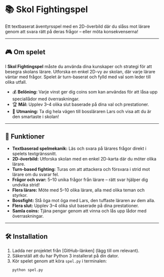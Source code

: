 # 📚 Skol Fightingspel

Ett textbaserat äventyrsspel med en 2D-överbild där du slåss mot lärare genom att svara rätt på deras frågor – eller möta konsekvenserna!

---

## 🎮 Om spelet

I **Skol Fightingspel** måste du använda dina kunskaper och strategi för att besegra skolans lärare. Utforska en enkel 2D-vy av skolan, där varje lärare väntar med frågor. Spelet är turn-baserat och fylld med val som leder till olika utfall.

- 💰 **Belöning:** Varje vinst ger dig coins som kan användas för att låsa upp speciallådor med överraskningar.  
- 🏆 **Mål:** Upplev 3–4 olika slut baserade på dina val och prestationer.  
- 👑 **Utmaning:** Ta dig hela vägen till bossläraren Lars och visa att du är den smartaste i skolan!

---

## 🔑 Funktioner

- **Textbaserad spelmekanik:** Läs och svara på lärares frågor direkt i spelets textgränssnitt.  
- **2D-överbild:** Utforska skolan med en enkel 2D-karta där du möter olika lärare.  
- **Turn-based fighting:** Turas om att attackera och försvara i strid mot lärare om du svarar fel.  
- **Frågor och svar:** 5–10 unika frågor från lärare – rätt svar hjälper dig undvika strid!  
- **Flera lärare:** Möte med 5–10 olika lärare, alla med olika teman och styrkor.  
- **Bossfight:** Stå öga mot öga med Lars, den tuffaste läraren av dem alla.  
- **Flera slut:** Upplev 3–4 olika slut baserade på dina prestationer.  
- **Samla coins:** Tjäna pengar genom att vinna och lås upp lådor med överraskningar.

---

## 🛠️ Installation

1. Ladda ner projektet från [GitHub-länken] (lägg till om relevant).  
2. Säkerställ att du har Python 3 installerat på din dator.  
3. Kör spelet genom att köra `spel.py` i terminalen:  
   ```bash
   python spel.py
